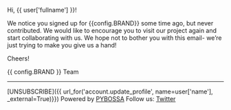 Hi, {{ user['fullname'] }}!

We notice you signed up for {{config.BRAND}} some time ago, but never contributed. We would like to encourage you to visit our project again and start collaborating with us. We hope not to bother you with this email- we’re just trying to make you give us a hand!

Cheers!

{{ config.BRAND }} Team

***
[UNSUBSCRIBE]({{ url_for('account.update_profile', name=user['name'], _external=True)}})
Powered by [PYBOSSA](http://pybossa.com)
Follow us: [Twitter](http://twitter.com/pybossa)
